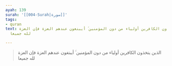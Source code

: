 ```yaml
---
ayah: 139
surah: '[[004-Surah|سورة]]'
tags:
- quran
text: الذين يتخذون الكافرين أولياء من دون المؤمنين ۚ أيبتغون عندهم العزة فإن العزة
  لله جميعا

---
```

> الذين يتخذون الكافرين أولياء من دون المؤمنين ۚ أيبتغون عندهم العزة فإن العزة لله جميعا

